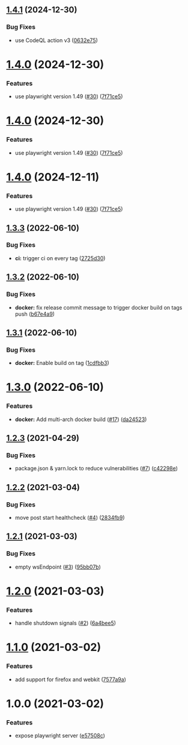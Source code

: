 ## [1.4.1](https://github.com/pixelfactoryio/playwright-server/compare/v1.4.0...v1.4.1) (2024-12-30)


### Bug Fixes

* use CodeQL action v3 ([0632e75](https://github.com/pixelfactoryio/playwright-server/commit/0632e7545a54d7e0b3dcd4475d5d58b6c8865143))

# [1.4.0](https://github.com/pixelfactoryio/playwright-server/compare/v1.3.4...v1.4.0) (2024-12-30)


### Features

* use playwright version 1.49 ([#30](https://github.com/pixelfactoryio/playwright-server/issues/30)) ([7f71ce5](https://github.com/pixelfactoryio/playwright-server/commit/7f71ce5d503c8fa1503bcb0819f9d135a5db7386))

# [1.4.0](https://github.com/pixelfactoryio/playwright-server/compare/v1.3.4...v1.4.0) (2024-12-30)


### Features

* use playwright version 1.49 ([#30](https://github.com/pixelfactoryio/playwright-server/issues/30)) ([7f71ce5](https://github.com/pixelfactoryio/playwright-server/commit/7f71ce5d503c8fa1503bcb0819f9d135a5db7386))

# [1.4.0](https://github.com/pixelfactoryio/playwright-server/compare/v1.3.4...v1.4.0) (2024-12-11)


### Features

* use playwright version 1.49 ([#30](https://github.com/pixelfactoryio/playwright-server/issues/30)) ([7f71ce5](https://github.com/pixelfactoryio/playwright-server/commit/7f71ce5d503c8fa1503bcb0819f9d135a5db7386))

## [1.3.3](https://github.com/pixelfactoryio/playwright-server/compare/v1.3.2...v1.3.3) (2022-06-10)


### Bug Fixes

* **ci:** trigger ci on every tag ([2725d30](https://github.com/pixelfactoryio/playwright-server/commit/2725d30b3c065610e158e4af95ad71fb2ac0ce0e))

## [1.3.2](https://github.com/pixelfactoryio/playwright-server/compare/v1.3.1...v1.3.2) (2022-06-10)


### Bug Fixes

* **docker:** fix release commit message to trigger docker build on tags push ([b67e4a9](https://github.com/pixelfactoryio/playwright-server/commit/b67e4a9b8fa24553620bc62d8d47fae43783d19a))

## [1.3.1](https://github.com/pixelfactoryio/playwright-server/compare/v1.3.0...v1.3.1) (2022-06-10)


### Bug Fixes

* **docker:** Enable build on tag ([1cdfbb3](https://github.com/pixelfactoryio/playwright-server/commit/1cdfbb3a3b31424555c5e4174be6e32fc1dc3317))

# [1.3.0](https://github.com/pixelfactoryio/playwright-server/compare/v1.2.3...v1.3.0) (2022-06-10)


### Features

* **docker:** Add multi-arch docker build ([#17](https://github.com/pixelfactoryio/playwright-server/issues/17)) ([da24523](https://github.com/pixelfactoryio/playwright-server/commit/da2452383958e26d78d6664c8e77751a9fcc16c8))

## [1.2.3](https://github.com/pixelfactoryio/playwright-server/compare/v1.2.2...v1.2.3) (2021-04-29)


### Bug Fixes

* package.json & yarn.lock to reduce vulnerabilities ([#7](https://github.com/pixelfactoryio/playwright-server/issues/7)) ([c42298e](https://github.com/pixelfactoryio/playwright-server/commit/c42298ee98762f15cbfe3704aa536c7f2f2f1648))

## [1.2.2](https://github.com/pixelfactoryio/playwright-server/compare/v1.2.1...v1.2.2) (2021-03-04)


### Bug Fixes

* move post start healthcheck ([#4](https://github.com/pixelfactoryio/playwright-server/issues/4)) ([2834fb9](https://github.com/pixelfactoryio/playwright-server/commit/2834fb96bfb647a3187f2aa6d3c1306be21fff79))

## [1.2.1](https://github.com/pixelfactoryio/playwright-server/compare/v1.2.0...v1.2.1) (2021-03-03)


### Bug Fixes

* empty wsEndpoint ([#3](https://github.com/pixelfactoryio/playwright-server/issues/3)) ([95bb07b](https://github.com/pixelfactoryio/playwright-server/commit/95bb07beaaa9b9b48706c46a8b4caaa2ff601694))

# [1.2.0](https://github.com/pixelfactoryio/playwright-server/compare/v1.1.0...v1.2.0) (2021-03-03)


### Features

* handle shutdown signals ([#2](https://github.com/pixelfactoryio/playwright-server/issues/2)) ([6a4bee5](https://github.com/pixelfactoryio/playwright-server/commit/6a4bee59ef4c278f34733ace2a6d9c8f4ed3198f))

# [1.1.0](https://github.com/pixelfactoryio/playwright-server/compare/v1.0.0...v1.1.0) (2021-03-02)


### Features

* add support for firefox and webkit ([7577a9a](https://github.com/pixelfactoryio/playwright-server/commit/7577a9a77b06e5d143b3c06444c305e61e2c21da))

# 1.0.0 (2021-03-02)


### Features

* expose playwright server ([e57508c](https://github.com/pixelfactoryio/playwright-server/commit/e57508c2511925f76d666da2c208bbfa1fa6fcdd))
